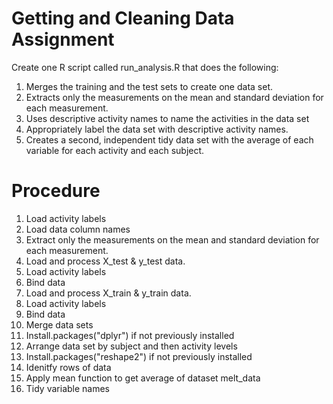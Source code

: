 # Getting and Cleaning Data Assignment
Create one R script called run_analysis.R that does the following:
 1. Merges the training and the test sets to create one data set.
 2. Extracts only the measurements on the mean and standard deviation for each measurement.
 3. Uses descriptive activity names to name the activities in the data set
 4. Appropriately label the data set with descriptive activity names.
 5. Creates a second, independent tidy data set with the average of each variable for each activity and each subject.

# Procedure
1.  Load activity labels
2.  Load data column names
3.  Extract only the measurements on the mean and standard deviation for each measurement.
4.  Load and process X_test & y_test data.
5.  Load activity labels
6.  Bind data
7.  Load and process X_train & y_train data.
8.  Load activity labels
9.  Bind data
10. Merge data sets
11. Install.packages("dplyr") if not previously installed
12. Arrange data set by subject and then activity levels
13. Install.packages("reshape2") if not previously installed
14. Idenitfy rows of data
15. Apply mean function to get average of dataset melt_data 
16. Tidy variable names





